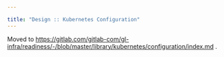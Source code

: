 ```yaml
---

title: "Design :: Kubernetes Configuration"
---
```








Moved to https://gitlab.com/gitlab-com/gl-infra/readiness/-/blob/master/library/kubernetes/configuration/index.md .
